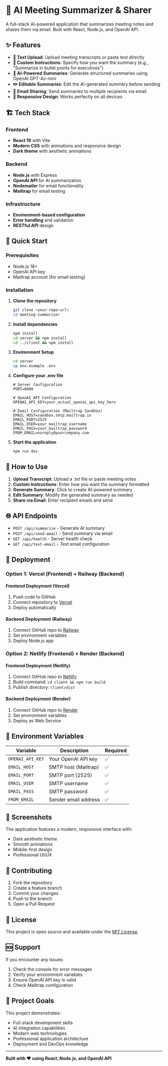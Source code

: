# 🤖 AI Meeting Summarizer & Sharer

A full-stack AI-powered application that summarizes meeting notes and shares them via email. Built with React, Node.js, and OpenAI API.

## ✨ Features

- **📄 Text Upload**: Upload meeting transcripts or paste text directly
- **🎯 Custom Instructions**: Specify how you want the summary (e.g., "Summarize in bullet points for executives")
- **🤖 AI-Powered Summaries**: Generate structured summaries using OpenAI GPT-4o-mini
- **✏️ Editable Summaries**: Edit the AI-generated summary before sending
- **📧 Email Sharing**: Send summaries to multiple recipients via email
- **📱 Responsive Design**: Works perfectly on all devices

## 🏗️ Tech Stack

### Frontend
- **React 19** with Vite
- **Modern CSS** with animations and responsive design
- **Dark theme** with aesthetic animations

### Backend
- **Node.js** with Express
- **OpenAI API** for AI summarization
- **Nodemailer** for email functionality
- **Mailtrap** for email testing

### Infrastructure
- **Environment-based configuration**
- **Error handling** and validation
- **RESTful API** design

## 🚀 Quick Start

### Prerequisites
- Node.js 18+ 
- OpenAI API key
- Mailtrap account (for email testing)

### Installation

1. **Clone the repository**
   ```bash
   git clone <your-repo-url>
   cd meeting-summarizer
   ```

2. **Install dependencies**
   ```bash
   npm install
   cd server && npm install
   cd ../client && npm install
   ```

3. **Environment Setup**
   ```bash
   cd server
   cp env.example .env
   ```

4. **Configure your .env file**
   ```env
   # Server Configuration
   PORT=8080
   
   # OpenAI API Configuration
   OPENAI_API_KEY=your_actual_openai_api_key_here
   
   # Email Configuration (Mailtrap Sandbox)
   EMAIL_HOST=sandbox.smtp.mailtrap.io
   EMAIL_PORT=2525
   EMAIL_USER=your_mailtrap_username
   EMAIL_PASS=your_mailtrap_password
   FROM_EMAIL=noreply@yourcompany.com
   ```

5. **Start the application**
   ```bash
   npm run dev
   ```

## 📖 How to Use

1. **Upload Transcript**: Upload a .txt file or paste meeting notes
2. **Custom Instructions**: Enter how you want the summary formatted
3. **Generate Summary**: Click to create AI-powered summary
4. **Edit Summary**: Modify the generated summary as needed
5. **Share via Email**: Enter recipient emails and send

## 🌐 API Endpoints

- `POST /api/summarize` - Generate AI summary
- `POST /api/send-email` - Send summary via email
- `GET /api/health` - Server health check
- `GET /api/test-email` - Test email configuration

## 🚀 Deployment

### Option 1: Vercel (Frontend) + Railway (Backend)

#### Frontend Deployment (Vercel)
1. Push code to GitHub
2. Connect repository to [Vercel](https://vercel.com)
3. Deploy automatically

#### Backend Deployment (Railway)
1. Connect GitHub repo to [Railway](https://railway.app)
2. Set environment variables
3. Deploy Node.js app

### Option 2: Netlify (Frontend) + Render (Backend)

#### Frontend Deployment (Netlify)
1. Connect GitHub repo to [Netlify](https://netlify.com)
2. Build command: `cd client && npm run build`
3. Publish directory: `client/dist`

#### Backend Deployment (Render)
1. Connect GitHub repo to [Render](https://render.com)
2. Set environment variables
3. Deploy as Web Service

## 🔧 Environment Variables

| Variable | Description | Required |
|----------|-------------|----------|
| `OPENAI_API_KEY` | Your OpenAI API key | ✅ |
| `EMAIL_HOST` | SMTP host (Mailtrap) | ✅ |
| `EMAIL_PORT` | SMTP port (2525) | ✅ |
| `EMAIL_USER` | SMTP username | ✅ |
| `EMAIL_PASS` | SMTP password | ✅ |
| `FROM_EMAIL` | Sender email address | ✅ |

## 📱 Screenshots

The application features a modern, responsive interface with:
- Dark aesthetic theme
- Smooth animations
- Mobile-first design
- Professional UI/UX

## 🤝 Contributing

1. Fork the repository
2. Create a feature branch
3. Commit your changes
4. Push to the branch
5. Open a Pull Request

## 📄 License

This project is open source and available under the [MIT License](LICENSE).

## 🆘 Support

If you encounter any issues:
1. Check the console for error messages
2. Verify your environment variables
3. Ensure OpenAI API key is valid
4. Check Mailtrap configuration

## 🎯 Project Goals

This project demonstrates:
- Full-stack development skills
- AI integration capabilities
- Modern web technologies
- Professional application architecture
- Deployment and DevOps knowledge

---

**Built with ❤️ using React, Node.js, and OpenAI API** 
